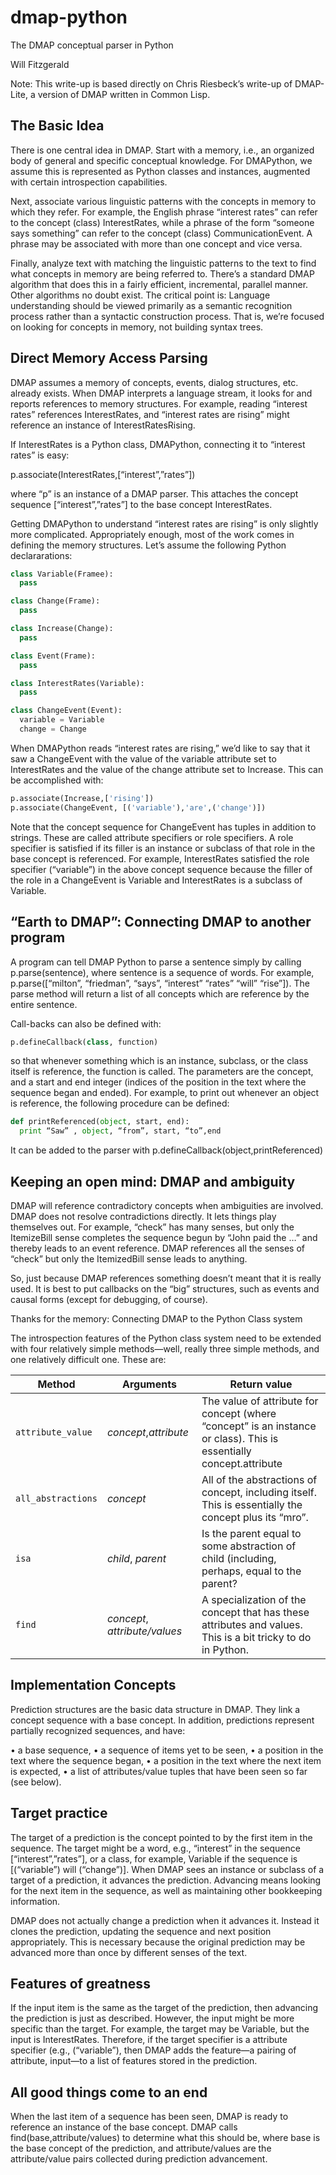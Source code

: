 # dmap-python
The DMAP conceptual parser in Python

Will Fitzgerald

Note: This write-up is based directly on Chris Riesbeck’s write-up of DMAP-Lite, a version of DMAP written in Common Lisp.

## The Basic Idea

There is one central idea in DMAP. Start with a memory, i.e., an organized body of general and specific conceptual knowledge. For DMAPython, we assume this is represented as Python classes and instances, augmented with certain introspection capabilities.

Next, associate various linguistic patterns with the concepts in memory to which they refer. For example, the English phrase “interest rates” can refer to the concept (class) InterestRates, while a phrase of the form “someone says something” can refer to the concept (class) CommunicationEvent. A phrase may be associated with more than one concept and vice versa.

Finally, analyze text with matching the linguistic patterns to the text to find what concepts in memory are being referred to. There’s a standard DMAP algorithm that does this in a fairly efficient, incremental, parallel manner. Other algorithms no doubt exist. The critical point is: Language understanding should be viewed primarily as a semantic recognition process rather than a syntactic construction process.  That is, we’re focused on looking for concepts in memory, not building syntax trees.

## Direct Memory Access Parsing

DMAP assumes a memory of concepts, events, dialog structures, etc. already exists. When DMAP interprets a language stream, it looks for and reports references to memory structures. For example, reading “interest rates” references InterestRates, and “interest rates are rising” might reference an instance of InterestRatesRising.

If InterestRates is a Python class, DMAPython, connecting it to “interest rates” is easy:

p.associate(InterestRates,[“interest”,”rates”])

where “p” is an instance of a DMAP parser. This attaches the concept sequence [“interest”,”rates”] to the base concept InterestRates.

Getting DMAPython to understand “interest rates are rising” is only slightly more complicated. Appropriately enough, most of the work comes in defining the memory structures. Let’s assume the following Python declararations:

```Python
class Variable(Framee):
  pass

class Change(Frame):
  pass

class Increase(Change):
  pass

class Event(Frame):
  pass

class InterestRates(Variable):
  pass

class ChangeEvent(Event):
  variable = Variable
  change = Change
```
When DMAPython reads “interest rates are rising,” we’d like to say that it saw a ChangeEvent with the value of the variable attribute set to InterestRates and the value of the change attribute set to Increase. This can be accomplished with:

```Python
p.associate(Increase,['rising'])
p.associate(ChangeEvent, [('variable'),'are',('change')])
```

Note that the concept sequence for ChangeEvent has tuples in addition to strings. These are called attribute specifiers or role specifiers. A role specifier is satisfied if its filler is an instance or subclass of that role in the base concept is referenced. For example, InterestRates satisfied the role specifier (“variable”) in the above concept sequence because the filler of the role in a ChangeEvent is Variable and InterestRates is a subclass of Variable.

## “Earth to DMAP”: Connecting DMAP to another program

A program can tell DMAP Python to parse a sentence simply by calling p.parse(sentence), where sentence is a sequence of words. For example, p.parse([“milton”, “friedman”, “says”, “interest” “rates” “will” “rise”]). The parse method will return a list of all concepts which are reference by the entire sentence.

Call-backs can also be defined with:

```Python
p.defineCallback(class, function)
```
so that whenever something which is an instance, subclass, or the class itself is reference, the function is called. The parameters are the concept, and a start and end integer (indices of the position in the text where the sequence began and ended). For example, to print out whenever an object is reference, the following procedure can be defined:

```Python
def printReferenced(object, start, end):
  print “Saw” , object, “from”, start, “to”,end
```

It can be added to the parser with p.defineCallback(object,printReferenced)

## Keeping an open mind: DMAP and ambiguity

DMAP will reference contradictory concepts when ambiguities are involved. DMAP does not resolve contradictions directly. It lets things play themselves out. For example, “check” has many senses, but only the ItemizeBill sense completes the sequence begun by “John paid the …” and thereby leads to an event reference. DMAP references all the senses of “check” but only the ItemizedBill sense leads to anything.

So, just because DMAP references something doesn’t meant that it is really used. It is best to put callbacks on the “big” structures, such as events and causal forms (except for debugging, of course).

Thanks for the memory: Connecting DMAP to the Python Class system

The introspection features of the Python class system need to be extended with four relatively simple methods—well, really three simple methods, and one relatively difficult one. These are:

| Method | Arguments | Return value |
| ------ | --------- | ------------ |
|`attribute_value` | _concept_,_attribute_ | The value of attribute for concept (where “concept” is an instance or class). This is essentially concept.attribute |
|`all_abstractions` | _concept_ | All of the abstractions of concept, including itself. This is essentially the concept plus its “mro”.|
| `isa` | _child_, _parent_ | Is the parent equal to some abstraction of child (including, perhaps, equal to the parent? |
| `find` | _concept_, _attribute/values_ | A specialization of the concept that has these attributes and values.  This is a bit tricky to do in Python. | 


## Implementation Concepts

Prediction structures are the basic data structure in DMAP. They link a concept sequence with a base concept. In addition, predictions represent partially recognized sequences, and have:

•	a base sequence,
•	a sequence of items yet to be seen,
•	a position in the text where the sequence began,
•	a position in the text where the next item is expected,
•	a list of attributes/value tuples that have been seen so far (see below).

## Target practice

The target of a prediction is the concept pointed to by the first item in the sequence. The target might be a word, e.g., “interest” in the sequence [“interest”,”rates”], or a class, for example, Variable if the sequence is [(“variable”) will (“change”)]. When DMAP sees an instance or subclass of a target of a prediction, it advances  the prediction. Advancing means looking for the next item in the sequence, as well as maintaining other bookkeeping information.

DMAP does not actually change a prediction when it advances it. Instead it clones the prediction, updating the sequence and next position appropriately. This is necessary because the original prediction may be advanced more than once by different senses of the text.

## Features of greatness

If the input item is the same as the target of the prediction, then advancing the prediction is just as described. However, the input might be more specific than the target. For example, the target may be Variable, but the input is InterestRates. Therefore, if the target specifier is a attribute specifier (e.g., (“variable”), then DMAP adds the feature—a pairing of attribute, input—to a list of features stored in the prediction.

## All good things come to an end

When the last item of a sequence has been seen, DMAP is ready to reference an instance of the base concept. DMAP calls find(base,attribute/values) to  determine what this should be, where base is the base concept of the prediction, and attribute/values are the attribute/value pairs collected during prediction advancement.
